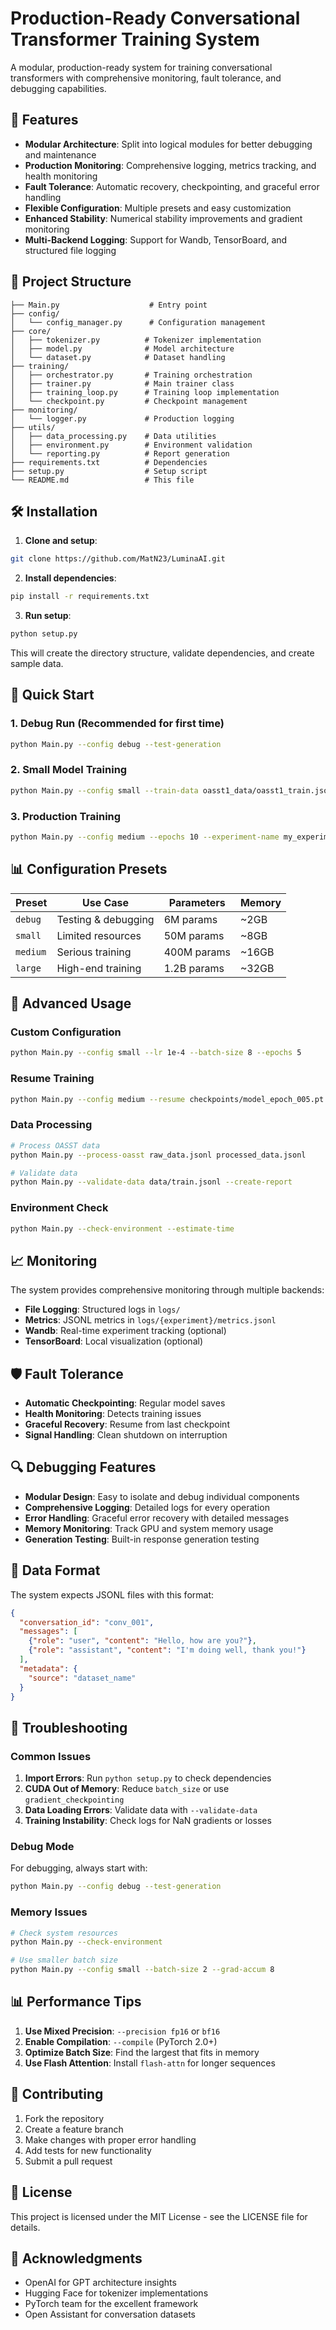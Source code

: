 # Production-Ready Conversational Transformer Training System

A modular, production-ready system for training conversational transformers with comprehensive monitoring, fault tolerance, and debugging capabilities.

## 🚀 Features

- **Modular Architecture**: Split into logical modules for better debugging and maintenance
- **Production Monitoring**: Comprehensive logging, metrics tracking, and health monitoring
- **Fault Tolerance**: Automatic recovery, checkpointing, and graceful error handling
- **Flexible Configuration**: Multiple presets and easy customization
- **Enhanced Stability**: Numerical stability improvements and gradient monitoring
- **Multi-Backend Logging**: Support for Wandb, TensorBoard, and structured file logging

## 📁 Project Structure

```
├── Main.py                    # Entry point
├── config/
│   └── config_manager.py      # Configuration management
├── core/
│   ├── tokenizer.py          # Tokenizer implementation
│   ├── model.py              # Model architecture
│   └── dataset.py            # Dataset handling
├── training/
│   ├── orchestrator.py       # Training orchestration
│   ├── trainer.py            # Main trainer class
│   ├── training_loop.py      # Training loop implementation
│   └── checkpoint.py         # Checkpoint management
├── monitoring/
│   └── logger.py             # Production logging
├── utils/
│   ├── data_processing.py    # Data utilities
│   ├── environment.py        # Environment validation
│   └── reporting.py          # Report generation
├── requirements.txt          # Dependencies
├── setup.py                  # Setup script
└── README.md                 # This file
```

## 🛠️ Installation

1. **Clone and setup**:
```bash
git clone https://github.com/MatN23/LuminaAI.git
```

2. **Install dependencies**:
```bash
pip install -r requirements.txt
```

3. **Run setup**:
```bash
python setup.py
```

This will create the directory structure, validate dependencies, and create sample data.

## 🚀 Quick Start

### 1. Debug Run (Recommended for first time)
```bash
python Main.py --config debug --test-generation
```

### 2. Small Model Training
```bash
python Main.py --config small --train-data oasst1_data/oasst1_train.jsonl --eval-data data/eval.jsonl
```

### 3. Production Training
```bash
python Main.py --config medium --epochs 10 --experiment-name my_experiment
```

## 📊 Configuration Presets

| Preset | Use Case | Parameters | Memory |
|--------|----------|------------|---------|
| `debug` | Testing & debugging | 6M params | ~2GB |
| `small` | Limited resources | 50M params | ~8GB |
| `medium` | Serious training | 400M params | ~16GB |
| `large` | High-end training | 1.2B params | ~32GB |

## 🔧 Advanced Usage

### Custom Configuration
```bash
python Main.py --config small --lr 1e-4 --batch-size 8 --epochs 5
```

### Resume Training
```bash
python Main.py --config medium --resume checkpoints/model_epoch_005.pt
```

### Data Processing
```bash
# Process OASST data
python Main.py --process-oasst raw_data.jsonl processed_data.jsonl

# Validate data
python Main.py --validate-data data/train.jsonl --create-report
```

### Environment Check
```bash
python Main.py --check-environment --estimate-time
```

## 📈 Monitoring

The system provides comprehensive monitoring through multiple backends:

- **File Logging**: Structured logs in `logs/`
- **Metrics**: JSONL metrics in `logs/{experiment}/metrics.jsonl`
- **Wandb**: Real-time experiment tracking (optional)
- **TensorBoard**: Local visualization (optional)

## 🛡️ Fault Tolerance

- **Automatic Checkpointing**: Regular model saves
- **Health Monitoring**: Detects training issues
- **Graceful Recovery**: Resume from last checkpoint
- **Signal Handling**: Clean shutdown on interruption

## 🔍 Debugging Features

- **Modular Design**: Easy to isolate and debug individual components
- **Comprehensive Logging**: Detailed logs for every operation
- **Error Handling**: Graceful error recovery with detailed messages
- **Memory Monitoring**: Track GPU and system memory usage
- **Generation Testing**: Built-in response generation testing

## 📝 Data Format

The system expects JSONL files with this format:

```json
{
  "conversation_id": "conv_001",
  "messages": [
    {"role": "user", "content": "Hello, how are you?"},
    {"role": "assistant", "content": "I'm doing well, thank you!"}
  ],
  "metadata": {
    "source": "dataset_name"
  }
}
```

## 🚨 Troubleshooting

### Common Issues

1. **Import Errors**: Run `python setup.py` to check dependencies
2. **CUDA Out of Memory**: Reduce `batch_size` or use `gradient_checkpointing`
3. **Data Loading Errors**: Validate data with `--validate-data`
4. **Training Instability**: Check logs for NaN gradients or losses

### Debug Mode
For debugging, always start with:
```bash
python Main.py --config debug --test-generation
```

### Memory Issues
```bash
# Check system resources
python Main.py --check-environment

# Use smaller batch size
python Main.py --config small --batch-size 2 --grad-accum 8
```

## 📊 Performance Tips

1. **Use Mixed Precision**: `--precision fp16` or `bf16`
2. **Enable Compilation**: `--compile` (PyTorch 2.0+)
3. **Optimize Batch Size**: Find the largest that fits in memory
4. **Use Flash Attention**: Install `flash-attn` for longer sequences

## 🤝 Contributing

1. Fork the repository
2. Create a feature branch
3. Make changes with proper error handling
4. Add tests for new functionality
5. Submit a pull request

## 📄 License

This project is licensed under the MIT License - see the LICENSE file for details.

## 🙏 Acknowledgments

- OpenAI for GPT architecture insights
- Hugging Face for tokenizer implementations
- PyTorch team for the excellent framework
- Open Assistant for conversation datasets